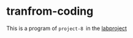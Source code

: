 tranfrom-coding
===============

This is a program of `project-8 `in the [labproject](https://drive.google.com/file/d/0BwHUE1e8o2K1bHJEeWNEQnBXYm8/edit?usp=sharing "悬停显示")
